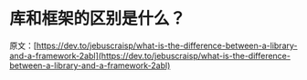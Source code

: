 # 库和框架的区别是什么？

原文：[https://dev.to/jebuscraisp/what-is-the-difference-between-a-library-and-a-framework-2abl](https://dev.to/jebuscraisp/what-is-the-difference-between-a-library-and-a-framework-2abl)